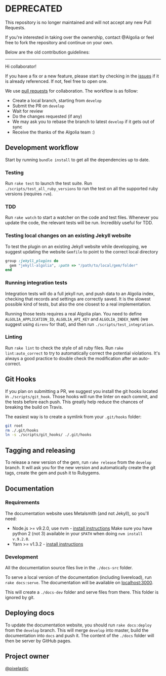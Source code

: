 # DEPRECATED

This repository is no longer maintained and will not accept any new Pull
Requests.

If you're interested in taking over the ownership, contact @Algolia or feel free
to fork the repository and continue on your own.

Below are the old contribution guidelines:

---

Hi collaborator!

If you have a fix or a new feature, please start by checking in the [issues][1]
if it is already referenced. If not, feel free to open one.

We use [pull requests][2] for collaboration. The workflow is as follow:

- Create a local branch, starting from `develop`
- Submit the PR on `develop`
- Wait for review
- Do the changes requested (if any)
- We may ask you to rebase the branch to latest `develop` if it gets out of sync
- Receive the thanks of the Algolia team :)

## Development workflow

Start by running `bundle install` to get all the dependencies up to date.

### Testing

Run `rake test` to launch the test suite. Run `./scripts/test_all_ruby_versions`
to run the test on all the supported ruby versions (requires `rvm`).

### TDD

Run `rake watch` to start a watcher on the code and test files. Whenever you
update the code, the relevant tests will be run. Incredibly useful for TDD.

### Testing local changes on an existing Jekyll website

To test the plugin on an existing Jekyll website while developping, we suggest
updating the website `Gemfile` to point to the correct local directory

```ruby
group :jekyll_plugins do
  gem "jekyll-algolia", :path => "/path/to/local/gem/folder"
end
```

### Running integration tests

Integration tests will do a full jekyll run, and push data to an Algolia index,
checking that records and settings are correctly saved. It is the slowest
possible kind of tests, but also the one closest to a real implementation.

Running those tests requires a real Algolia plan. You need to define
`ALGOLIA_APPLICATION_ID`, `ALGOLIA_API_KEY` and `ALGOLIA_INDEX_NAME` (we suggest
using `direnv` for that), and then run `./scripts/test_integration`.

### Linting

Run `rake lint` to check the style of all ruby files. Run
`rake lint:auto_correct` to try to automatically correct the potential
violations. It's always a good practice to double check the modification after
an auto-correct.

## Git Hooks

If you plan on submitting a PR, we suggest you install the git hooks located in
`./scripts/git_hook`. Those hooks will run the linter on each commit, and the
tests before each push. This greatly help reduce the chances of breaking the
build on Travis.

The easiest way is to create a symlink from your `.git/hooks` folder:

```sh
git root
rm ./.git/hooks
ln -s ./scripts/git_hooks/ ./.git/hooks
```

## Tagging and releasing

To release a new version of the gem, run `rake release` from the `develop`
branch. It will ask you for the new version and automatically create the git
tags, create the gem and push it to Rubygems.

## Documentation

### Requirements

The documentation website uses Metalsmith (and not Jekyll), so you'll need:

- Node.js >= v9.2.0, use nvm - [install instructions][3]
  Make sure you have python 2 (not 3) available in your `$PATH` when doing `nvm
  install v.9.2.0`.
- Yarn >= v1.3.2 - [install instructions][4]

### Development

All the documentation source files live in the `./docs-src` folder.

To serve a local version of the documentation (including livereload), run
`rake docs:serve`. The documentation will be available on [localhost:3000][6].

This will create a `./docs-dev` folder and serve files from there. This folder
is ignored by git.

## Deploying docs

To update the documentation website, you should run `rake docs:deploy` from the
`develop` branch. This will merge `develop` into master, build the documentation
into `docs` and push it. The content of the `./docs` folder will then be server
by GitHub pages.

## Project owner

[@pixelastic][5]

[1]: https://github.com/algolia/jekyll-algolia/issues
[2]: https://github.com/algolia/jekyll-algolia/pulls
[3]: https://github.com/creationix/nvm#install-script
[4]: https://yarnpkg.com/en/docs/install#alternatives-tab
[5]: https://github.com/pixelastic
[6]: http://localhost:3000/
